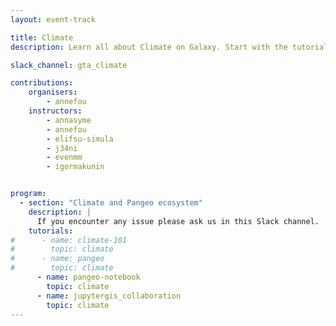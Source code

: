```yaml
---
layout: event-track

title: Climate
description: Learn all about Climate on Galaxy. Start with the tutorial at your own pace. If you need support contact us via the Slack Channel [gta_climate](https://gtnsmrgsbord.slack.com/channels/{{page.slack_channel}}).

slack_channel: gta_climate

contributions:
    organisers:
        - annefou
    instructors:
        - annasyme
        - annefou
        - elifsu-simula
        - j34ni
        - evenmm
        - igormakunin


program:
  - section: "Climate and Pangeo ecosystem"
    description: |
      If you encounter any issue please ask us in this Slack channel.
    tutorials:
#      - name: climate-101
#        topic: climate
#      - name: pangeo
#        topic: climate
      - name: pangeo-notebook
        topic: climate
      - name: jupytergis_collaboration
        topic: climate
---
```


